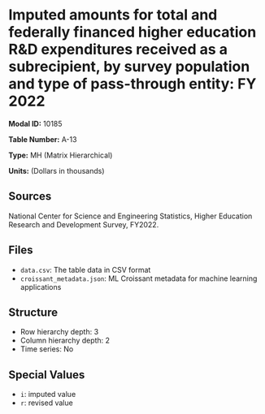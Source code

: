 # Imputed amounts for total and federally financed higher education R&D expenditures received as a subrecipient, by survey population and type of pass-through entity: FY 2022

**Modal ID:** 10185

**Table Number:** A-13

**Type:** MH (Matrix Hierarchical)

**Units:** (Dollars in thousands)

## Sources

National Center for Science and Engineering Statistics, Higher Education Research and Development Survey, FY2022.

## Files

- `data.csv`: The table data in CSV format
- `croissant_metadata.json`: ML Croissant metadata for machine learning applications

## Structure

- Row hierarchy depth: 3
- Column hierarchy depth: 2
- Time series: No

## Special Values

- `i`: imputed value
- `r`: revised value

